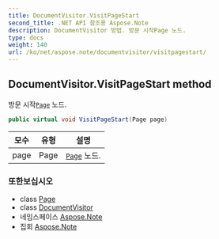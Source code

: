 ```yaml
---
title: DocumentVisitor.VisitPageStart
second_title: .NET API 참조용 Aspose.Note
description: DocumentVisitor 방법. 방문 시작Page 노드.
type: docs
weight: 140
url: /ko/net/aspose.note/documentvisitor/visitpagestart/
---
```

## DocumentVisitor.VisitPageStart method

방문 시작[`Page`](../../page/) 노드.

```csharp
public virtual void VisitPageStart(Page page)
```

| 모수 | 유형 | 설명 |
| --- | --- | --- |
| page | Page | [`Page`](../../page/) 노드. |

### 또한보십시오

* class [Page](../../page/)
* class [DocumentVisitor](../)
* 네임스페이스 [Aspose.Note](../../documentvisitor/)
* 집회 [Aspose.Note](../../../)


